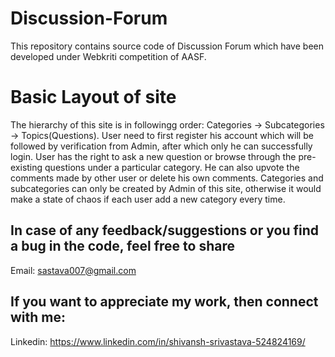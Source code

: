 # Discussion-Forum
This repository contains source code of Discussion Forum which have been developed under Webkriti competition of AASF.

# Basic Layout of site
The hierarchy of this site is in followingg order: Categories -> Subcategories -> Topics(Questions).
User need to first register his account which will be followed by verification from Admin, after which only he can successfully login. User has the right to ask a new question or browse through the pre-existing questions under a particular category. He can also upvote the comments made by other user or delete his own comments. 
Categories and subcategories can only be created by Admin of this site, otherwise it would make a state of chaos if each user add a new category every time.

## In case of any feedback/suggestions or you find a bug in the code, feel free to share 
Email: sastava007@gmail.com 
## If you want to appreciate my work, then connect with me:
Linkedin: https://www.linkedin.com/in/shivansh-srivastava-524824169/
